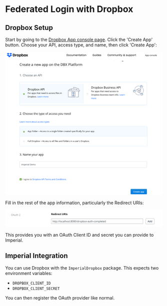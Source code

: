 # Federated Login with Dropbox

## Dropbox Setup

Start by going to the [Dropbox App console page](https://dropbox.com/developers/apps/). Click the 'Create App' button. Choose your API, access type, and name, then click 'Create App':

![Create the app](create-application.png)

Fill in the rest of the app information, particularly the Redirect URIs:

![Redirect URI](callback-url.png)

This provides you with an OAuth Client ID and secret you can provide to Imperial.

## Imperial Integration

You can use Dropbox with the `ImperialDropbox` package. This expects two environment variables:

* `DROPBOX_CLIENT_ID`
* `DROPBOX_CLIENT_SECRET`

You can then register the OAuth provider like normal.
